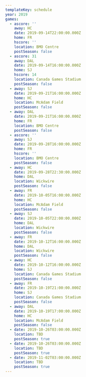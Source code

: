 ```yaml
---
templateKey: schedule
year: 2019
games:
  - ascore: ''
    away: HC
    date: 2019-09-14T22:00:00.000Z
    home: FR
    hscore: ''
    location: BMO Centre
    postSeason: false
  - ascore: 31
    away: DAL
    date: 2019-09-14T16:00:00.000Z
    home: SJ
    hscore: 14
    location: Canada Games Stadium
    postSeason: false
  - away: SJ
    date: 2019-09-21T16:00:00.000Z
    home: HC
    location: McAdam Field
    postSeason: false
  - away: DAL
    date: 2019-09-21T16:00:00.000Z
    home: FR
    location: BMO Centre
    postSeason: false
  - ascore: ''
    away: SJ
    date: 2019-09-28T16:00:00.000Z
    home: FR
    hscore: ''
    location: BMO Centre
    postSeason: false
  - away: HC
    date: 2019-09-28T22:30:00.000Z
    home: DAL
    location: Wickwire
    postSeason: false
  - away: FR
    date: 2019-10-05T16:00:00.000Z
    home: HC
    location: McAdam Field
    postSeason: false
  - away: SJ
    date: 2019-10-05T22:00:00.000Z
    home: DAL
    location: Wickwire
    postSeason: false
  - away: FR
    date: 2019-10-12T16:00:00.000Z
    home: DAL
    location: Wickwire
    postSeason: false
  - away: HC
    date: 2019-10-12T16:00:00.000Z
    home: SJ
    location: Canada Games Stadium
    postSeason: false
  - away: FR
    date: 2019-10-19T21:00:00.000Z
    home: SJ
    location: Canada Games Stadium
    postSeason: false
  - away: DAL
    date: 2019-10-19T17:00:00.000Z
    home: HC
    location: McAdam Field
    postSeason: false
  - date: 2019-10-26T03:00:00.000Z
    location: TBD
    postSeason: true
  - date: 2019-10-26T03:00:00.000Z
    location: TBD
    postSeason: true
  - date: 2019-11-02T03:00:00.000Z
    location: TBD
    postSeason: true
---
```


